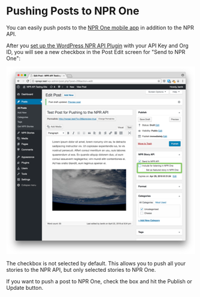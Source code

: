 # Pushing Posts to NPR One 

You can easily push posts to the [NPR One mobile app](https://www.npr.org/about/products/npr-one/) in addition to the NPR API.

After you [set up the WordPress NPR API Plugin](settings.md) with your API Key and Org ID, you will see a new checkbox in the Post Edit screen for "Send to NPR One":

![Send to NPR One checkbox in the WordPress post edit screen](assets/img/test-post-npr-one.png)

The checkbox is not selected by default. This allows you to push all your stories to the NPR API, but only selected stories to NPR One.

If you want to push a post to NPR One, check the box and hit the Publish or Update button.
